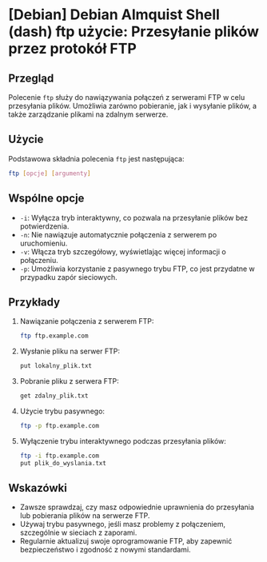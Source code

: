 # [Debian] Debian Almquist Shell (dash) ftp użycie: Przesyłanie plików przez protokół FTP

## Przegląd
Polecenie `ftp` służy do nawiązywania połączeń z serwerami FTP w celu przesyłania plików. Umożliwia zarówno pobieranie, jak i wysyłanie plików, a także zarządzanie plikami na zdalnym serwerze.

## Użycie
Podstawowa składnia polecenia `ftp` jest następująca:

```bash
ftp [opcje] [argumenty]
```

## Wspólne opcje
- `-i`: Wyłącza tryb interaktywny, co pozwala na przesyłanie plików bez potwierdzenia.
- `-n`: Nie nawiązuje automatycznie połączenia z serwerem po uruchomieniu.
- `-v`: Włącza tryb szczegółowy, wyświetlając więcej informacji o połączeniu.
- `-p`: Umożliwia korzystanie z pasywnego trybu FTP, co jest przydatne w przypadku zapór sieciowych.

## Przykłady
1. Nawiązanie połączenia z serwerem FTP:
   ```bash
   ftp ftp.example.com
   ```

2. Wysłanie pliku na serwer FTP:
   ```bash
   put lokalny_plik.txt
   ```

3. Pobranie pliku z serwera FTP:
   ```bash
   get zdalny_plik.txt
   ```

4. Użycie trybu pasywnego:
   ```bash
   ftp -p ftp.example.com
   ```

5. Wyłączenie trybu interaktywnego podczas przesyłania plików:
   ```bash
   ftp -i ftp.example.com
   put plik_do_wyslania.txt
   ```

## Wskazówki
- Zawsze sprawdzaj, czy masz odpowiednie uprawnienia do przesyłania lub pobierania plików na serwerze FTP.
- Używaj trybu pasywnego, jeśli masz problemy z połączeniem, szczególnie w sieciach z zaporami.
- Regularnie aktualizuj swoje oprogramowanie FTP, aby zapewnić bezpieczeństwo i zgodność z nowymi standardami.